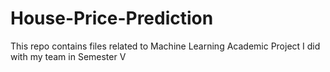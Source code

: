 # House-Price-Prediction

This repo contains files related to Machine Learning Academic Project I did with my team in Semester V